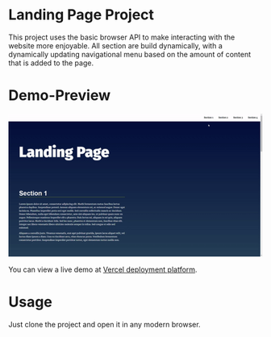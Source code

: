 # Landing Page Project

This project uses the basic browser API to make interacting with the website more enjoyable.
All section are build dynamically, with a dynamically updating navigational menu based on the amount of content that is added to the page.

# Demo-Preview

![demo](demo.gif)

You can view a live demo at [Vercel deployment platform](https://landing-page-kappa-ruddy.vercel.app/).

# Usage

Just clone the project and open it in any modern browser.
